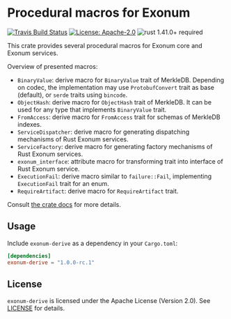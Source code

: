 # Procedural macros for Exonum

[![Travis Build Status](https://img.shields.io/travis/exonum/exonum/master.svg?label=Linux%20Build)](https://travis-ci.com/exonum/exonum)
[![License: Apache-2.0](https://img.shields.io/github/license/exonum/exonum.svg)](https://github.com/exonum/exonum/blob/master/LICENSE)
![rust 1.41.0+ required](https://img.shields.io/badge/rust-1.41.0+-blue.svg?label=Required%20Rust)

This crate provides several procedural macros for Exonum core and Exonum services.

Overview of presented macros:

- `BinaryValue`: derive macro for `BinaryValue` trait of MerkleDB.
  Depending on codec, the implementation may use `ProtobufConvert`
  trait as base (default), or `serde` traits using `bincode`.
- `ObjectHash`: derive macro for `ObjectHash` trait of MerkleDB.
  It can be used for any type that implements `BinaryValue` trait.
- `FromAccess`: derive macro for `FromAccess` trait for schemas of
  MerkleDB indexes.
- `ServiceDispatcher`: derive macro for generating dispatching mechanisms
  of Rust Exonum services.
- `ServiceFactory`: derive macro for generating factory mechanisms
  of Rust Exonum services.
- `exonum_interface`: attribute macro for transforming trait into interface
  of Rust Exonum service.
- `ExecutionFail`: derive macro similar to `failure::Fail`, implementing
  `ExecutionFail` trait for an enum.
- `RequireArtifact`: derive macro for `RequireArtifact` trait.

Consult [the crate docs](https://docs.rs/exonum-derive) for more details.

## Usage

Include `exonum-derive` as a dependency in your `Cargo.toml`:

```toml
[dependencies]
exonum-derive = "1.0.0-rc.1"
```

## License

`exonum-derive` is licensed under the Apache License (Version 2.0).
See [LICENSE](LICENSE) for details.
